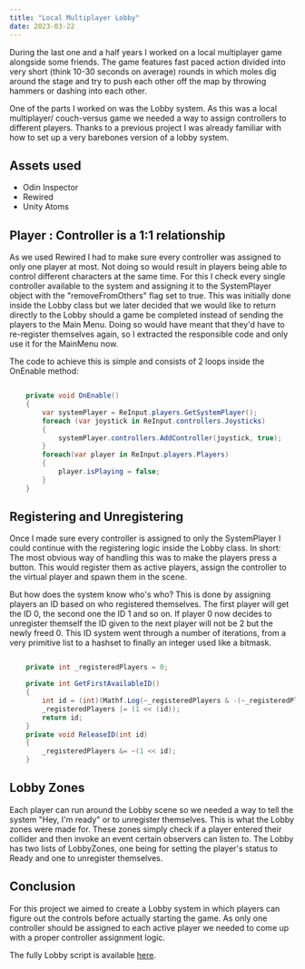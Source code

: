 ```yaml
---
title: "Local Multiplayer Lobby"
date: 2023-03-22
---
```


During the last one and a half years I worked on a local multiplayer game alongside some friends.
The game features fast paced action divided into very short (think 10-30 seconds on average) rounds in which moles dig around the stage and try to push each other off the map by throwing hammers or dashing into each other.

One of the parts I worked on was the Lobby system. As this was a local multiplayer/ couch-versus game we needed a way to assign controllers to different players. Thanks to a previous project I was already familiar with how to set up a very barebones version of a lobby system.

## Assets used
- Odin Inspector
- Rewired
- Unity Atoms

## Player : Controller is a 1:1 relationship

As we used Rewired I had to make sure every controller was assigned to only one player at most. Not doing so would result in players being able to control different characters at the same time. For this I check every single controller available to the system and assigning it to the SystemPlayer object with the "removeFromOthers" flag set to true. This was initially done inside the Lobby class but we later decided that we would like to return directly to the Lobby should a game be completed instead of sending the players to the Main Menu. Doing so would have meant that they'd have to re-register themselves again, so I extracted the responsible code and only use it for the MainMenu now.

The code to achieve this is simple and consists of 2 loops inside the OnEnable method:

```csharp

    private void OnEnable()
    {
        var systemPlayer = ReInput.players.GetSystemPlayer();
        foreach (var joystick in ReInput.controllers.Joysticks)
        {
            systemPlayer.controllers.AddController(joystick, true);
        }
        foreach(var player in ReInput.players.Players)
        {
            player.isPlaying = false;
        }
    }

```

## Registering and Unregistering

Once I made sure every controller is assigned to only the SystemPlayer I could continue with the registering logic inside the Lobby class. In short: The most obvious way of handling this was to make the players press a button. This would register them as active players, assign the controller to the virtual player and spawn them in the scene.

But how does the system know who's who? This is done by assigning players an ID based on who registered themselves. The first player will get the ID 0, the second one the ID 1 and so on. If player 0 now decides to unregister themself the ID given to the next player will not be 2 but the newly freed 0. This ID system went through a number of iterations, from a very primitive list to a hashset to finally an integer used like a bitmask.

```csharp

    private int _registeredPlayers = 0;

    private int GetFirstAvailableID()
    {
        int id = (int)(Mathf.Log(~_registeredPlayers & -(~_registeredPlayers), 2));
        _registeredPlayers |= (1 << (id));
        return id;
    }
    private void ReleaseID(int id)
    {
        _registeredPlayers &= ~(1 << id);
    }

```

## Lobby Zones

Each player can run around the Lobby scene so we needed a way to tell the system "Hey, I'm ready" or to unregister themselves. This is what the Lobby zones were made for. These zones simply check if a player entered their collider and then invoke an event certain observers can listen to. The Lobby has two lists of LobbyZones, one being for setting the player's status to Ready and one to unregister themselves.

## Conclusion

For this project we aimed to create a Lobby system in which players can figure out the controls before actually starting the game. As only one controller should be assigned to each active player we needed to come up with a proper controller assignment logic.

The fully Lobby script is available [here](../../../Scripts/Lobby.cs).
